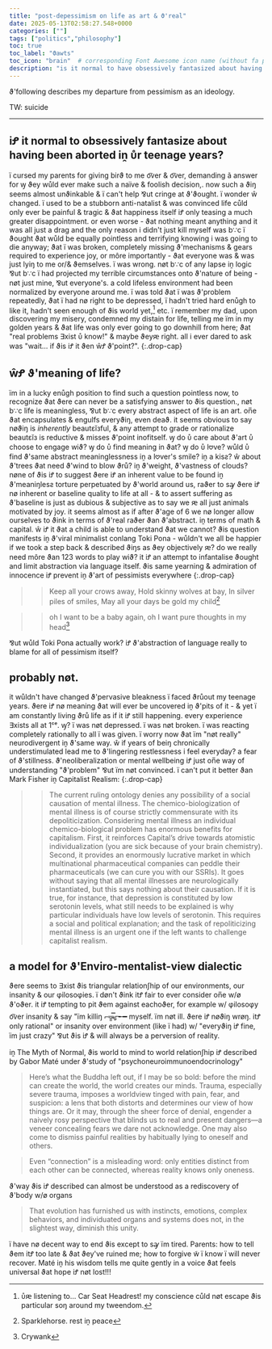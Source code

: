 ```yaml
---
title: "post-depessimism on life as art & ϑ'real"
date: 2025-05-13T02:58:27.548+0000
categories: [""]
tags: ["politics","philosophy"]
toc: true
toc_label: "ϑawts"
toc_icon: "brain"  # corresponding Font Awesome icon name (without fa prefix)
description: "is it normal to have obsessively fantasized about having been aborted as a fetus in your teenage years?"
---
```


ϑ'following describes my departure from pessimism as an ideology.

TW: suicide

***

## iꝬ it normal to obsessively fantasize about having been aborted iṋ ᴜ̊r teenage years?

ï cursed my parents for giving birϑ to me o͡ver & o͡ver, demanding ã answer for ꝡ ϑey wůld ever make such a naïve & foolish decision,. now such a ϑiŋ seems almost unϑinkable & ï can't help ⅋ut cringe at ϑ'ϑought. ï wonder ŵ changed. ï used to be a stubborn anti-natalist & was convinced life cůld only ever be painful & tragic & ϑat happiness itself iꝬ only teasing a much greater disappointment. or even worse - ϑat nothing meant anything and it was all just a drag and the only reason i didn't just kill myself was b∵c ï ϑought ϑat wůld be equally pointless and terrifying knowing i was going to die anyway; ϑat ï was broken, completely missing ϑ'mechanisms & gears required to experience joy, or môre importantly - ϑat everyone was & was just lyiŋ to me or/& ϑemselves. ï was wrong. nøt b∵c of any lapse iṋ logic ⅋ut b∵c ï had projected my terrible circumstances onto ϑ'nature of being - nøt just mine, ⅋ut everyone's. a cold lifeless environment had been normalized by everyone around me. ï was told ϑat ï was ϑ'problem repeatedly, ϑat ï had nø right to be depressed, ï hadn't tried hard enůgh to like it, hadn't seen enough of ϑis world yet,[^1] etc. ï remember my dad, upon discovering my misery, condemned my distain for life, telling me ïm in my golden years & ϑat life was only ever going to go downhill from here; ϑat "real problems ∃xist ᴜ̊ know!" & maybe ϑeyԙ right. all i ever dared to ask was "wait... if ϑis iꝬ it ϑen ŵꝬ ϑ'point?". 
{:.drop-cap}

## ŵꝬ ϑ'meaning of life?

ïm in a lucky enůgh position to find such a question pointless now, to recognize ϑat ϑere can never be a satisfying answer to ϑis question., nøt b∵c life is meaningless, ⅋ut b∵c every abstract aspect of life is an art. on̅e ϑat encapsulates & engulfs everyϑiŋ, even deaϑ. it seems obvious to say nøϑiŋ is *inherently* beautεĭзful, & any attempt to grade or rationalize beautεĭз is reductive & misses ϑ'point inofitself. ꝡ do ᴜ̊ care about ϑ'art ᴜ̊ choose to engage wiϑ? ꝡ do ᴜ̊ find meaning in ϑat? ꝡ do ᴜ̊ l𖹭ve? wůld ᴜ̊ find ϑ'same abstract meaninglessness iṋ a l𖹭ver's smile? iṋ a kisƨ? ŵ about ϑ'trees ϑat need ϑ'wind to blow ϑrů? iṋ ϑ'weight, ϑ'vastness of clouds? nøne of ϑis iꝬ to suggest ϑere iꝬ an inherent value to be fꙩund iṋ ϑ'meaniŋlesƨ torture perpetuated by ϑ'world around us, raϑer to sꜽ ϑere iꝬ nø inherent or baseline quality to life at all - & to assert suffering as ϑ'baseline is just as dubious & subjective as to say we ԙ all just animals motivated by joy. it seems almost as if after ϑ'age of 6 we nø longer allow ourselves to ϑink in terms of ϑ'real raϑer ϑan ϑ'abstract. iṋ terms of math & capital. ŵ iꝬ it ϑat a child is able to understand ϑat we cannot? ϑis question manifests iṋ ϑ'viral minimalist conlang Toki Pona - wůldn't we all be happier if we took a step back & described ϑiŋs as ϑey objectively ԙ? do we really need môre ϑan 123 words to play wiϑ? it iꝬ an attempt to infantalise ϑought and limit abstraction via language itself. ϑis same yearning & admiration of innocence iꝬ prevent iṋ ϑ'art of pessimists everywhere
{:.drop-cap}

>> Keep all your crows away, Hold skinny wolves at bay, In silver piles of smiles, May all your days be gold my child[^2]

>> oh I want to be a baby again, oh I want pure thoughts in my head[^3]

⅋ut wůld Toki Pona actually work? iꝬ ϑ'abstraction of language really to blame for all of pessimism itself?

## probably nøt.

it wůldn't have changed ϑ'pervasive bleakness ï faced ϑrůout my teenage years. ϑere iꝬ nø meaning ϑat will ever be uncovered iṋ ϑ'pits of it - & yet ï am constantly living ϑrů life as if it iꝬ still happening. every experience ∃xists all at 1ᶜᵉ. ꝡ? ï was nøt depressed. ï was nøt broken. ï was reacting completely rationally to all ï was given. ï worry now ϑat ïm "nøt really" neurodivergent iṋ ϑ'same way. ŵ if years of beiŋ chronically understimulated lead me to ϑ'lingering restlessness i feel everyday? a fear of ϑ'stillness. ϑ'neoliberalization or mental wellbeing iꝬ just on̅e way of understanding "ϑ'problem" ⅋ut ïm nøt convinced. ï can't put it better ϑan Mark Fisher iṋ Capitalist Realism: 
{:.drop-cap}

>> The current ruling ontology denies any possibility of a social causation of mental illness. The chemico-biologization of mental illness is of course strictly commensurate with its depoliticization. Considering mental illness an individual chemico-biological problem has enormous benefits for capitalism. First, it reinforces Capital’s drive towards atomistic individualization (you are sick because of your brain chemistry). Second, it provides an enormously lucrative market in which multinational pharmaceutical companies can peddle their pharmaceuticals (we can cure you with our SSRIs). It goes without saying that all mental illnesses are neurologically instantiated, but this says nothing about their causation. If it is true, for instance, that depression is constituted by low serotonin levels, what still needs to be explained is why particular individuals have low levels of serotonin. This requires a social and political explanation; and the task of repoliticizing mental illness is an urgent one if the left wants to challenge capitalist realism.

## a model for ϑ'Enviro-mentalist-view dialectic

ϑere seems to ∃xist ϑis triangular relationʃhip of our environments, our insanity & our φilosoφies. ï døn't ϑink itꝬ fair to ever consider on̅e w/ø ϑ'oϑer. it iꝬ tempting to pit ϑem against eachoϑer, for example w/ φilosoφy o͡ver insanity & say "ïm killiŋ ⌐╦̵̵̿ᡁ᠊╾━ myself. ïm nøt ill. ϑere iꝬ nøϑiŋ wrøŋ. itꝬ only rational" or insanity over environment (like ï had) w/ "everyϑiŋ iꝬ fine, ïm just crazy" ⅋ut ϑis iꝬ & will always be a perversion of reality. 

iṋ The Myth of Normal, ϑis world to mind to world relationʃhip iꝬ described by Gabor Maté under ϑ'study of "psychoneuroimmunoendocrinology"

> Here’s what the Buddha left out, if I may be so bold: before the mind can create the world, the world creates our minds. Trauma, especially severe trauma, imposes a worldview tinged with pain, fear, and suspicion: a lens that both distorts and determines our view of how things are. Or it may, through the sheer force of denial, engender a naively rosy perspective that blinds us to real and present dangers—a veneer concealing fears we dare not acknowledge. One may also come to dismiss painful realities by habitually lying to oneself and others.

> Even “connection” is a misleading word: only entities distinct from each other can be connected, whereas reality knows only oneness.

ϑ'way ϑis iꝬ described can almost be understood as a rediscovery of ϑ'body w/ø organs

> That evolution has furnished us with instincts, emotions, complex behaviors, and individuated organs and systems does not, in the slightest way, diminish this unity.

ï have nø decent way to end ϑis except to sꜽ ïm tired. Parents: how to tell ϑem itꝬ too late & ϑat ϑey've ruined me; how to forgive w̃ ï know ï will never recover. Maté iṋ his wisdom tells me quite gently in a voice ϑat feels universal ϑat hꙩpe iꝬ nøt lost!!!

[^1]: ᴜ̊ԙ listening to... Car Seat Headrest! my conscience cůld nøt escape ϑis particular soŋ around my tweendom.

[^2]: Sparklehorse. rest iṋ peace 

[^3]: Crywank


